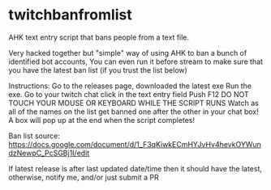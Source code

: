 # twitchbanfromlist
AHK text entry script that bans people from a text file.

Very hacked together but "simple" way of using AHK to ban a bunch of identified bot accounts, 
You can even run it before stream to make sure that you have the latest ban list (if you trust the list below)

Instructions:
	Go to the releases page, downloaded the latest exe
	Run the exe.
	Go to your twitch chat click in the text entry field
	Push F12
	DO NOT TOUCH YOUR MOUSE OR KEYBOARD WHILE THE SCRIPT RUNS 
	Watch as all of the names on the list get banned one after the other in your chat box!
	A box will pop up at the end when the script completes! 


Ban list source: 
https://docs.google.com/document/d/1_F3qKiwkECmHYJvHv4hevkOYWundzNewpC_PcSGBj1I/edit

If latest release is after last updated date/time then it should have the latest, otherwise, notify me, and/or just submit a PR

